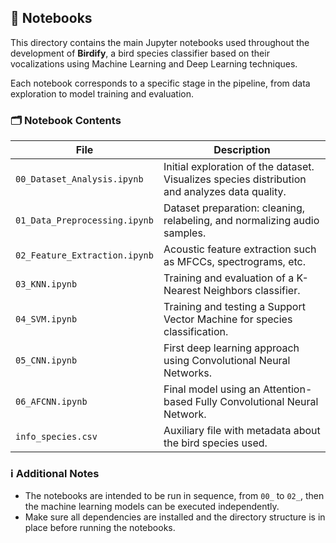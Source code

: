 ## 📓 Notebooks

This directory contains the main Jupyter notebooks used throughout the development of **Birdify**, a bird species classifier based on their vocalizations using Machine Learning and Deep Learning techniques.

Each notebook corresponds to a specific stage in the pipeline, from data exploration to model training and evaluation.

### 🗂️ Notebook Contents

| File                         | Description                                                                 |
|------------------------------|-----------------------------------------------------------------------------|
| `00_Dataset_Analysis.ipynb`  | Initial exploration of the dataset. Visualizes species distribution and analyzes data quality. |
| `01_Data_Preprocessing.ipynb`| Dataset preparation: cleaning, relabeling, and normalizing audio samples.   |
| `02_Feature_Extraction.ipynb`| Acoustic feature extraction such as MFCCs, spectrograms, etc.               |
| `03_KNN.ipynb`               | Training and evaluation of a K-Nearest Neighbors classifier.               |
| `04_SVM.ipynb`               | Training and testing a Support Vector Machine for species classification.  |
| `05_CNN.ipynb`               | First deep learning approach using Convolutional Neural Networks.          |
| `06_AFCNN.ipynb`             | Final model using an Attention-based Fully Convolutional Neural Network.   |
| `info_species.csv`           | Auxiliary file with metadata about the bird species used.                  |

### ℹ️ Additional Notes

- The notebooks are intended to be run in sequence, from `00_` to `02_`, then the machine learning models can be executed independently.
- Make sure all dependencies are installed and the directory structure is in place before running the notebooks.
